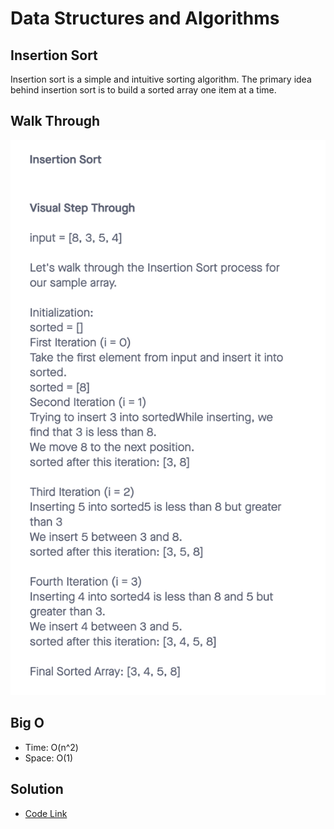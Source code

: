 # Data Structures and Algorithms

## Insertion Sort

Insertion sort is a simple and intuitive sorting algorithm. The primary idea behind insertion sort is to build a sorted array one item at a time.

## Walk Through

![Insertion Sort](./insertionSort.png)

## Big O

- Time: O(n^2)
- Space: O(1)

## Solution

- [Code Link](./index.js)
